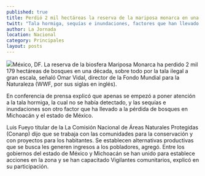 ```yaml
---
published: true
title: Perdió 2 mil hectáreas la reserva de la mariposa monarca en una década
twitt: "Tala hormiga, sequías e inundaciones, factores que han llevado a la pérdida de bosques, refiere el Fondo Mundial para la Naturaleza."
author: La Jornada
location: Nacional
category: Principales
layout: posts
---
```


![](http://i.imgur.com/sYEBphRm.jpg)México, DF. La reserva de la biosfera Mariposa Monarca ha perdido 2 mil 179 hectáreas de bosques en una década, sobre todo por la tala ilegal a gran escala, señaló Omar Vidal, director de la Fondo Mundial para la Naturaleza (WWF, por sus siglas en inglés).

En conferencia de prensa explicó que apenas se empezó a poner atención a la tala hormiga, la cual no se había detectado, y las sequías e inundaciones son otro factor que ha llevado a la pérdida de bosques en Michoacán y el estado de México.

Luis Fueyo titular de la La Comisión Nacional de Áreas Naturales Protegidas (Conanp) dijo que se trabaja con las comunidades para la conservación y con proyectos para los habitantes. Se establecen alternativas productivas que se busca les generen ingresos a los pobladores, agregó. Entre los gobiernos del estado de México y Michoacán se han unido para establece acciones en la zona y se han capacitado Vigilantes comunitarios, explicó en su participación.
